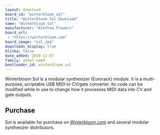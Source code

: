 ```yaml
---
layout: download
board_id: "winterbloom_sol"
title: "Winterbloom Sol Download"
name: "Winterbloom Sol"
manufacturer: "Alethea Flowers"
board_url:
 - "https://winterbloom.com"
board_image: "sol.jpg"
downloads_display: true
blinka: false
date_added: 2019-11-07
family: atmel-samd
bootloader_id: winterbloom_sol
---
```


Winterbloom Sol is a modular synthesizer (Eurorack) module. It is a multi-purpose, scriptable USB MIDI to CV/gate converter. Its code can be modified while in use to change how it processes MIDI data into CV and gate outputs.

## Purchase

Sol is available for purchase on [Winterbloom.com](https://winterbloom.com) and several modular synthesizer distributors.
